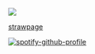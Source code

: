 ![](https://i.pinimg.com/736x/ff/02/cc/ff02cc1c67e1f9e0a5447a01704a8e0e.jpg)

[strawpage](https://jazzzie.straw.page/) 



 [![spotify-github-profile](https://spotify-github-profile.kittinanx.com/api/view?uid=wjdes5kajmt1gqhbzctuzbgid&cover_image=true&theme=natemoo-re&show_offline=false&background_color=121212&interchange=true&bar_color=53b14f&bar_color_cover=false)](https://github.com/kittinan/spotify-github-profile) 

 
 

